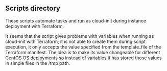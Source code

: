 ## Scripts directory

These scripts automate tasks and run as cloud-init during instance deployment with Terraform.

It seems that the script gives problems with variables when running as cloud-init with Terraform, it is not able to create them during script execution, it only accepts the value specified from the template_file of the Terraform manifest. The idea is to make its value changeable for different CentOS OS deployments so instead of variables it has stored those values in simple files in the /tmp path.
